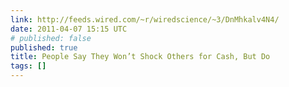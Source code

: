 ```yaml
---
link: http://feeds.wired.com/~r/wiredscience/~3/DnMhkalv4N4/
date: 2011-04-07 15:15 UTC
# published: false
published: true
title: People Say They Won’t Shock Others for Cash, But Do
tags: []
---
```



